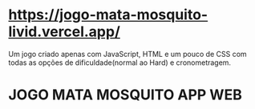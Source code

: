 # https://jogo-mata-mosquito-livid.vercel.app/
 Um jogo criado apenas com JavaScript, HTML e um pouco de CSS 
 com todas as opções de dificuldade(normal ao Hard) e cronometragem.


# JOGO MATA MOSQUITO APP WEB
